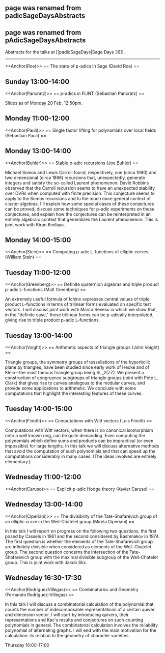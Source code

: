 ## page was renamed from padicSageDaysAbstracts
## page was renamed from pAdicSageDaysAbstracts
Abstracts for the talks at [[padicSageDays|Sage Days 36]].

----

<<Anchor(Roe)>>
== The state of p-adics in Sage (David Roe) ==

Sunday 13:00-14:00
----
<<Anchor(Pancratz)>>
== p-adics in FLINT (Sebastian Pancratz) ==

Slides as of Monday 20 Feb, 12:50pm.

Monday 11:00-12:00
----
<<Anchor(Pauli)>>
== Single factor lifting for polynomials over local fields (Sebastian Pauli) ==

Monday 13:00-14:00
----
<<Anchor(Buhler)>>
== Stable p-adic recursions (Joe Buhler) ==

Michael Somos and Lewis Carroll found, respectively, one (circa
1990) and two dimensional (circa 1866) recursions that, unexpectedly,
generate integers and satisfy the so-called Laurent phenomenon.
David Robbins observed that the Carroll recursion seems to have an
unexpected stability over DVRs when computed with finite precision.
This conjecture seems to apply to the Somos recursions and to the much
more general context of cluster algebras.  I'll explain how some special
cases of these conjectures can be proved, discuss some techniques for
p-adic experiments on these conjectures, and explain how the conjectures
can be reinterpreted in an entirely algebraic context that generalizes
the Laurent phenomenon.  This is joint work with Kiran Kedlaya.

Monday 14:00-15:00
----
<<Anchor(Stein)>>
== Computing p-adic L-functions of elliptic curves (William Stein) ==

Tuesday 11:00-12:00
----
<<Anchor(Greenberg)>>
== Definite quaternion algebras and triple product p-adic L-functions (Matt Greenberg) ==

An extremely useful formula of Ichino expresses central values of
triple product L-functions in terms of trilinear forms evaluated on
specific test vectors.  I will discuss joint work with Marco Seveso in
which we show that, in the "definite case,"  these trilinear forms can
be p-adically interpolated, giving rise to triple product p-adic
L-functions.

Tuesday 13:00-14:00
----
<<Anchor(Voight)>>
== Arithmetic aspects of triangle groups (John Voight) ==

Triangle groups, the symmetry groups of tessellations of the
hyperbolic plane by triangles, have been studied since early work of
Hecke and of Klein--the most famous triangle group being SL_2(ZZ).  We
present a construction of congruence subgroups of triangle groups
(joint with Pete L. Clark) that gives rise to curves analogous to the
modular curves, and provide some applications to arithmetic.  We
conclude with some computations that highlight the interesting
features of these curves.

Tuesday 14:00-15:00
----
<<Anchor(Finotti)>>
== Computations with Witt vectors (Luis Finotti) ==

Computations with Witt vectors, when there is no canonical isomorphism
onto a well known ring, can be quite demanding.  Even computing the
polynomials which define sums and products can be impractical (or even
impossible) for large lengths.  In this talk we will discuss
alternative methods that avoid the computation of such polynomials and
that can speed up the computations considerably in many cases.  (The
ideas involved are entirely elementary.)

Wednesday 11:00-12:00
----
<<Anchor(Caruso)>>
== Explicit p-adic Hodge theory (Xavier Caruso) ==

Wednesday 13:00-14:00
----
<<Anchor(Ciperiani)>>
== The divisibility of the Tate-Shafarevich group of an elliptic curve in the Weil-Chatelet group (Mirela Ciperiani) ==

In this talk I will report on progress on the following two questions, the first posed by
Cassels in 1961 and the second considered by Bashmakov in 1974. The first question is
whether the elements of the Tate-Shafarevich group are infinitely divisible when considered
as elements of the Weil-Chatelet group. The second question concerns the intersection of
the Tate-Shafarevich group with the maximal divisible subgroup of the Weil-Chatelet group.
This is joint work with Jakob Stix.

Wednesday 16:30-17:30
----
<<Anchor(RodriguezVillegas)>>
== Combinatorics and Geometry (Fernando Rodriguez-Villegas) ==

In this talk I will discuss a combinatorial calculation of the
polynomial that counts the number of indecomposable representations of
a certain quiver and dimension vector. I will start by introducing
quivers, their representations and Kac's results and conjectures on
such counting polynomials in general. The combinatorial calculation
involves the reliability polynomial of alternating graphs. I will end
with the main motivation for the calculation: its relation to the
geometry of character varieties.

Thursday 16:00-17:00

